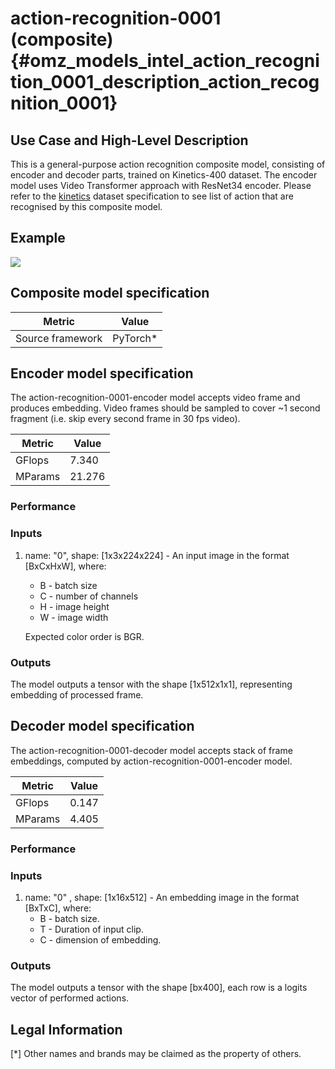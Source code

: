 # action-recognition-0001 (composite) {#omz_models_intel_action_recognition_0001_description_action_recognition_0001}

## Use Case and High-Level Description

This is a general-purpose action recognition composite model, consisting of encoder and decoder parts, trained on Kinetics-400 dataset. The encoder model uses Video Transformer approach with ResNet34 encoder.
Please refer to the [kinetics](https://deepmind.com/research/open-source/open-source-datasets/kinetics/) dataset specification to see list of action that are recognised by this composite model.

## Example

![](./demo.png)

## Composite model specification

| Metric                          | Value                                     |
|---------------------------------|-------------------------------------------|
| Source framework                | PyTorch*                                  |


## Encoder model specification

The action-recognition-0001-encoder model accepts video frame and produces embedding.
Video frames should be sampled to cover ~1 second fragment (i.e. skip every second frame in 30 fps video).

| Metric                          | Value                                     |
|---------------------------------|-------------------------------------------|
| GFlops                          | 7.340                                     |
| MParams                         | 21.276                                    |


### Performance

### Inputs

1. name: "0", shape: [1x3x224x224] - An input image in the format [BxCxHxW],
   where:
    - B - batch size
    - C - number of channels
    - H - image height
    - W - image width

   Expected color order is BGR.

### Outputs

The model outputs a tensor with the shape [1x512x1x1], representing embedding of processed frame.


## Decoder model specification

The action-recognition-0001-decoder model accepts stack of frame embeddings, computed by action-recognition-0001-encoder model.

| Metric                          | Value                                     |
|---------------------------------|-------------------------------------------|
| GFlops                          | 0.147                                     |
| MParams                         | 4.405                                     |


### Performance

### Inputs

1. name: "0" , shape: [1x16x512] - An embedding image in the format [BxTxC],
   where:
    - B - batch size.
    - T - Duration of input clip.
    - C - dimension of embedding.

### Outputs

The model outputs a tensor with the shape [bx400], each row is a logits vector of performed actions.

## Legal Information
[*] Other names and brands may be claimed as the property of others.
